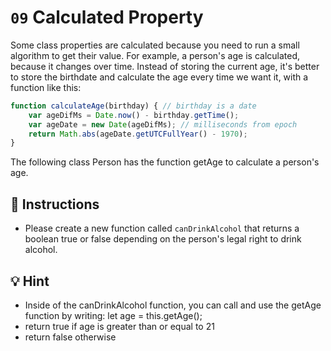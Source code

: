 # `09` Calculated Property

Some class properties are calculated because you need to run a small algorithm to get their value. For example, a person's age is calculated, because it changes over time. Instead of storing the current age, it's better to store the birthdate and calculate the age every time we want it, with a function like this:

```js
function calculateAge(birthday) { // birthday is a date
    var ageDifMs = Date.now() - birthday.getTime();
    var ageDate = new Date(ageDifMs); // milliseconds from epoch
    return Math.abs(ageDate.getUTCFullYear() - 1970);
}
```

The following class Person has the function getAge to calculate a person's age.

## 📝 Instructions

- Please create a new function called `canDrinkAlcohol` that returns a boolean true or false depending on the person's legal right to drink alcohol.

## 💡 Hint

- Inside of the canDrinkAlcohol function, you can call and use the getAge function by writing:
let age = this.getAge();
- return true if age is greater than or equal to 21
- return false otherwise
